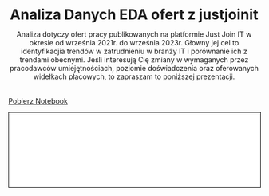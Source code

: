<header style="margin-bottom: 2rem">
    <h1 style="margin-bottom: 0">Analiza Danych EDA ofert z justjoinit</h1>
    <p>Analiza dotyczy ofert pracy publikowanych na platformie Just Join IT w okresie od września 2021r. do września 2023r. Głowny jej cel to identyfikacjia trendów w zatrudnieniu w branży IT i porównanie ich z trendami obecnymi. Jeśli interesują Cię zmiany w wymaganych przez pracodawców umiejętnościach, poziomie doświadczenia oraz oferowanych widełkach płacowych, to zapraszam to poniższej prezentacji.</p>
</header>

<a href="eda_old_data_justjoinit.ipynb" class="md-button md-button--primary">Pobierz Notebook</a>

<iframe
    id="content"
    src="eda_old_data_justjoinit.html"
    width="100%"
    style="border:1px solid black; overflow:hidden;"
></iframe>

<script>
function resizeIframeToFitContent(iframe) {
    iframe.style.height = (iframe.contentWindow.document.documentElement.scrollHeight + 50) + "px";
    iframe.contentDocument.body.style["overflow"] = 'hidden';
}
window.addEventListener('load', function() {
    var iframe = document.getElementById('content');
    resizeIframeToFitContent(iframe);
});
window.addEventListener('resize', function() {
    var iframe = document.getElementById('content');
    resizeIframeToFitContent(iframe);
});
</script>
